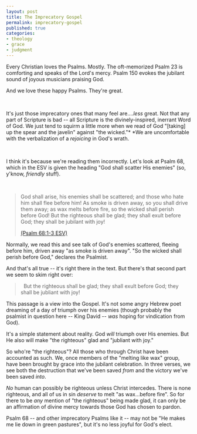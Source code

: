 ```yaml
---
layout: post
title: The Imprecatory Gospel
permalink: imprecatory-gospel
published: true
categories:
- theology
- grace
- judgment
---
```


Every Christian loves the Psalms. Mostly. The oft-memorized Psalm 23 is
comforting and speaks of the Lord's mercy. Psalm 150 evokes the jubilant
sound of joyous musicians praising God.

And we love these happy Psalms. They're great.

 

It's just those imprecatory ones that many feel are....*less* great. Not
that any part of Scripture is bad -- all Scripture is the
divinely-inspired, inerrant Word of God. We just tend to squirm a little
more when we read of God "\[taking\] up the spear and the javelin"
against "the wicked."* *We are uncomfortable with the verbalization of a
*rejoicing* in God's wrath.

 

I think it's because we're reading them incorrectly. Let's look at Psalm
68, which in the ESV is given the heading "God shall scatter His
enemies" (so, y'know, *friendly* stuff).

 


> God shall arise, his enemies shall be scattered;
> and those who hate him shall flee before him!
> As smoke is driven away, so you shall drive them away;
> as wax melts before fire,
> so the wicked shall perish before God!
> But the righteous shall be glad;
> they shall exult before God;
> they shall be jubilant with joy!
>
> [(Psalm 68:1-3 ESV)][1]

Normally, we read this and see talk of God's enemies scattered, fleeing
before him, driven away "as smoke is driven away". "So the wicked shall
perish before God," declares the Psalmist.

And that's all true -- it's right there in the text. But there's that
second part we seem to skim right over:

>  
> But the righteous shall be glad;
> they shall exult before God;
> they shall be jubliant with joy!

This passage is a view into the Gospel. It's not some angry Hebrew poet
dreaming of a day of triumph over his enemies (though probably the
psalmist in question here -- King David -- *was* hoping for vindication
from God).

It's a simple statement about reality. God *will* triumph over His
enemies. But He also will make "the righteous" glad and "jubliant with
joy." 

So who're "the righteous"? All those who through Christ have been
accounted as such. We, once members of the "melting like wax" group,
have been brought by grace into the jubilant celebration. In three
verses, we see both the destruction that we've been saved *from* and the
victory we've been saved *into*.

*No* human can possibly be righteous unless Christ intercedes. There is
none righteous, and all of us in sin *deserve* to melt "as wax...before
fire". So for there to be *any* mention of "the righteous" being made
glad, it can only be an affirmation of divine mercy towards those God
has chosen to pardon. 

Psalm 68 -- and other imprecatory Psalms like it -- may not be "He makes
me lie down in green pastures", but it's no less joyful for God's elect.

[1]: http://www.esvbible.org/Psalm+68/
